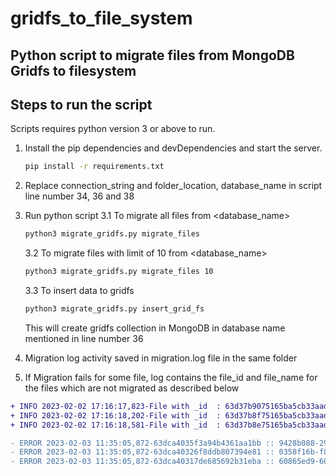 # gridfs_to_file_system

## Python script to migrate files from MongoDB Gridfs to filesystem

## Steps to run the script

Scripts requires python version 3 or above to run.

1. Install the pip dependencies and devDependencies and start the server.

    ```sh
    pip install -r requirements.txt
    ```

2. Replace connection_string and folder_location, database_name in script line number 34, 36 and 38

3. Run python script 
   3.1 To migrate all files from <database_name>
    ```sh
    python3 migrate_gridfs.py migrate_files
    ```
    3.2 To migrate files with limit of 10 from <database_name>
    ```sh
    python3 migrate_gridfs.py migrate_files 10
    ```
    3.3 To insert data to gridfs
    ```sh
    python3 migrate_gridfs.py insert_grid_fs
    ```
    This will create gridfs collection in MongoDB in database name mentioned in line number 36

4. Migration log activity saved in migration.log file in the same folder


5. If Migration fails for some file, log contains the file_id and file_name for the files which are not migrated as described below
```diff
+ INFO 2023-02-02 17:16:17,823-File with _id  : 63d37b9075165ba5cb33aada and name 90060cfe-622a-4869-8272-512101bb93ce.txt migrated to path
+ INFO 2023-02-02 17:16:18,202-File with _id  : 63d37b8f75165ba5cb33aad8 and name 78814913-5823-4781-9420-fbbb3bd8b8e3.txt migrated to path
+ INFO 2023-02-02 17:16:18,581-File with _id  : 63d37b8e75165ba5cb33aad6 and name 66422d37-52b1-419f-ae9e-79ebb94403ad.txt migrated to path

- ERROR 2023-02-03 11:35:05,872-63dca4035f3a94b4361aa1bb :: 9428b088-2986-4525-b268-373c56201891.txt :: name 'destinations' is not defined
- ERROR 2023-02-03 11:35:05,872-63dca40326f8ddb807394e81 :: 0358f16b-f8fb-4ba3-aa0a-830cdfeb9996.txt :: name 'destinations' is not defined
- ERROR 2023-02-03 11:35:05,872-63dca40317de685692b31eba :: 60865ed9-60d8-443f-b0d4-82145d84cf73.txt :: name 'destinations' is not defined
``` 
